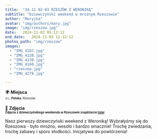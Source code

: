 ```yaml
---
title:  "24.11.02-03 RZESZÓW Z WERONIKĄ"
subtitle: "Dziewczyński weekend w mroźnym Rzeszowie"
author: "Maryjka"
avatar: "img/authors/mary.jpg"
image: "img/rzeszow.jpg"
date:   2024-11-02 05:12:12
end_date:   2024-11-03 12:12:12
photos_path: "img/rzeszow"
images:
  - "IMG_4107.jpg"
  - "IMG_4120.jpg"
  - "IMG_4130.jpg"
  - "IMG_4160.jpg"
  - "rzeszow.jpg"
  - "IMG_4279.jpg"

---
```

🌍 **Miejsca**<br/>
<sub><sup>🇵🇱 **Polska:** Rzeszów</sup></sub><br/>
<br/>
📸 **Zdjęcia**<br/>
<sub><sup>**Zdjęcia z dziewczyńskiego weekendu w Rzeszowie znajdziecie <a href="https://photos.app.goo.gl/9dy6biBV1xdAPYJB9">tutaj</a>**</sup></sub>

Nasz pierwszy dziewczyński weekend z Weroniką! Wybrałyśmy się do Rzeszowa - było mroźno, wesoło i bardzo smacznie! Trochę zwiedzania, trochę zabawy i sporo słodkości. Inicjatywa do powtórzenia!
